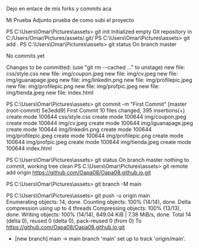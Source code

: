 Dejo en enlace de mis forks y commits aca 



Mi Prueba
Adjunto prueba de  como subi el proyecto

PS C:\Users\Omar\Pictures\assets> git init
Initialized empty Git repository in C:/Users/Omar/Pictures/assets/.git/
PS C:\Users\Omar\Pictures\assets> git add .
PS C:\Users\Omar\Pictures\assets> git status
On branch master

No commits yet

Changes to be committed:
  (use "git rm --cached <file>..." to unstage)
        new file:   css/style.css
        new file:   img/coupon.jpeg
        new file:   img/cv.jpeg
        new file:   img/iguanapage.jpeg
        new file:   img/linkedin.png
        new file:   img/profilepic.jpeg
        new file:   img/profilepic.png
        new file:   img/profpic.jpeg
        new file:   img/tienda.jpeg
        new file:   index.html

PS C:\Users\Omar\Pictures\assets> git commit -m "First Commit"
[master (root-commit) 5e3edd9] First Commit
 10 files changed, 395 insertions(+)
 create mode 100644 css/style.css
 create mode 100644 img/coupon.jpeg
 create mode 100644 img/cv.jpeg
 create mode 100644 img/iguanapage.jpeg
 create mode 100644 img/linkedin.png
 create mode 100644 img/profilepic.jpeg
 create mode 100644 img/profilepic.png
 create mode 100644 img/profpic.jpeg
 create mode 100644 img/tienda.jpeg
 create mode 100644 index.html
 
PS C:\Users\Omar\Pictures\assets> git status
On branch master
nothing to commit, working tree clean
PS C:\Users\Omar\Pictures\assets> git remote add origin https://github.com/Oapa08/Oapa08.github.io.git

PS C:\Users\Omar\Pictures\assets> git branch -M main

PS C:\Users\Omar\Pictures\assets> git push -u origin main                                  
Enumerating objects: 14, done.
Counting objects: 100% (14/14), done.
Delta compression using up to 4 threads
Compressing objects: 100% (13/13), done.
Writing objects: 100% (14/14), 849.04 KiB | 7.38 MiB/s, done.
Total 14 (delta 0), reused 0 (delta 0), pack-reused 0 (from 0)
To https://github.com/Oapa08/Oapa08.github.io.git
 * [new branch]      main -> main
branch 'main' set up to track 'origin/main'.

